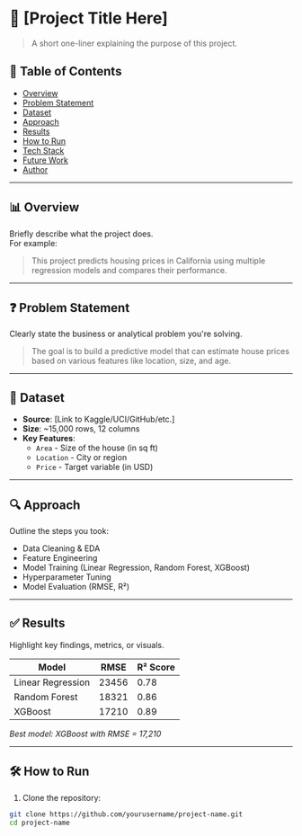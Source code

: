 # 🚀 [Project Title Here]

> A short one-liner explaining the purpose of this project.

## 📌 Table of Contents
- [Overview](#overview)
- [Problem Statement](#problem-statement)
- [Dataset](#dataset)
- [Approach](#approach)
- [Results](#results)
- [How to Run](#how-to-run)
- [Tech Stack](#tech-stack)
- [Future Work](#future-work)
- [Author](#author)

---

## 📊 Overview
Briefly describe what the project does.  
For example:
> This project predicts housing prices in California using multiple regression models and compares their performance.

---

## ❓ Problem Statement
Clearly state the business or analytical problem you're solving.

> The goal is to build a predictive model that can estimate house prices based on various features like location, size, and age.

---

## 📁 Dataset
- **Source**: [Link to Kaggle/UCI/GitHub/etc.]
- **Size**: ~15,000 rows, 12 columns
- **Key Features**:
  - `Area` - Size of the house (in sq ft)
  - `Location` - City or region
  - `Price` - Target variable (in USD)

---

## 🔍 Approach
Outline the steps you took:
- Data Cleaning & EDA
- Feature Engineering
- Model Training (Linear Regression, Random Forest, XGBoost)
- Hyperparameter Tuning
- Model Evaluation (RMSE, R²)

---

## ✅ Results
Highlight key findings, metrics, or visuals.

| Model            | RMSE  | R² Score |
|------------------|-------|----------|
| Linear Regression| 23456 | 0.78     |
| Random Forest    | 18321 | 0.86     |
| XGBoost          | 17210 | 0.89     |

*Best model: XGBoost with RMSE = 17,210*

---

## 🛠️ How to Run
1. Clone the repository:
```bash
git clone https://github.com/yourusername/project-name.git
cd project-name
